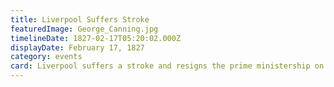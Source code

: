 ```yaml
---
title: Liverpool Suffers Stroke
featuredImage: George_Canning.jpg
timelineDate: 1827-02-17T05:20:02.000Z
displayDate: February 17, 1827
category: events
card: Liverpool suffers a stroke and resigns the prime ministership on April 9.
---
```

